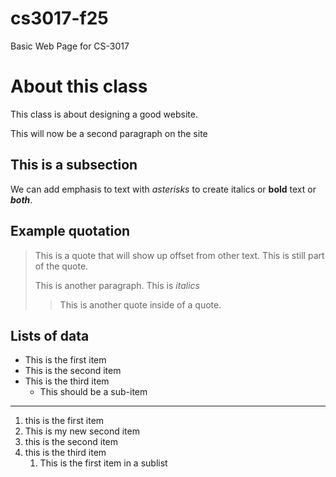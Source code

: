 # cs3017-f25
Basic Web Page for CS-3017

# About this class
This class is about designing a good website.

This will now be a second paragraph on the site 

## This is a subsection 
We can add emphasis to text with *asterisks* to create italics or **bold** text or ***both***.

## Example quotation
> This is a quote that will show up offset from other text.
> This is still part of the quote.
>
> This is another paragraph. This is *italics*
>
>> This is another quote inside of a quote.

## Lists of data 

+ This is the first item
+ This is the second item
+ This is the third item
   + This should be a sub-item

---

1. this is the first item
2. This is my new second item
3. this is the second item
4. this is the third item
   1. This is the first item in a sublist

      
